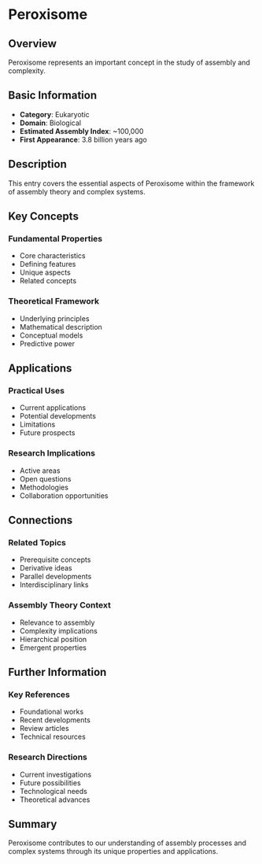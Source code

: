 # Peroxisome

## Overview

Peroxisome represents an important concept in the study of assembly and complexity.

## Basic Information

- **Category**: Eukaryotic
- **Domain**: Biological
- **Estimated Assembly Index**: ~100,000
- **First Appearance**: 3.8 billion years ago

## Description

This entry covers the essential aspects of Peroxisome within the framework of assembly theory and complex systems.

## Key Concepts

### Fundamental Properties
- Core characteristics
- Defining features
- Unique aspects
- Related concepts

### Theoretical Framework
- Underlying principles
- Mathematical description
- Conceptual models
- Predictive power

## Applications

### Practical Uses
- Current applications
- Potential developments
- Limitations
- Future prospects

### Research Implications
- Active areas
- Open questions
- Methodologies
- Collaboration opportunities

## Connections

### Related Topics
- Prerequisite concepts
- Derivative ideas
- Parallel developments
- Interdisciplinary links

### Assembly Theory Context
- Relevance to assembly
- Complexity implications
- Hierarchical position
- Emergent properties

## Further Information

### Key References
- Foundational works
- Recent developments
- Review articles
- Technical resources

### Research Directions
- Current investigations
- Future possibilities
- Technological needs
- Theoretical advances

## Summary

Peroxisome contributes to our understanding of assembly processes and complex systems through its unique properties and applications.

